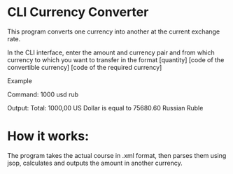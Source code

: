 # CLI Currency Converter

This program converts one currency into another at the current exchange rate.

In the CLI interface, enter the amount and currency pair and from which currency to which you want to transfer in the format
[quantity] [code of the convertible currency] [code of the required currency]


Example

Command:
1000 usd rub

Output:
Total: 1000,00 US Dollar is equal to 75680.60 Russian Ruble

# How it works:
The program takes the actual course in .xml format, then parses them using jsop, calculates and outputs the amount in another currency.
